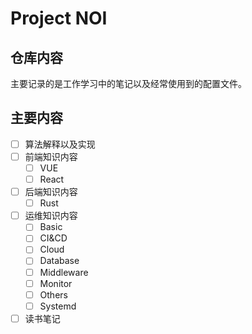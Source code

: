 # Project NOI

## 仓库内容

主要记录的是工作学习中的笔记以及经常使用到的配置文件。

## 主要内容

- [ ] 算法解释以及实现
- [ ] 前端知识内容
  - [ ] VUE
  - [ ] React
- [ ] 后端知识内容
  - [ ] Rust
- [ ] 运维知识内容
  - [ ] Basic
  - [ ] CI&CD
  - [ ] Cloud
  - [ ] Database
  - [ ] Middleware
  - [ ] Monitor
  - [ ] Others
  - [ ] Systemd
- [ ] 读书笔记   

